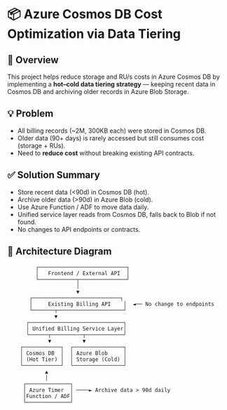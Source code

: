 # 📦 Azure Cosmos DB Cost Optimization via Data Tiering

## 🚀 Overview
This project helps reduce storage and RU/s costs in Azure Cosmos DB by implementing a **hot–cold data tiering strategy** — keeping recent data in Cosmos DB and archiving older records in Azure Blob Storage.

## 💡 Problem
- All billing records (~2M, 300KB each) were stored in Cosmos DB.
- Older data (90+ days) is rarely accessed but still consumes cost (storage + RUs).
- Need to **reduce cost** without breaking existing API contracts.

## ✅ Solution Summary
- Store recent data (<90d) in Cosmos DB (hot).
- Archive older data (>90d) in Azure Blob (cold).
- Use Azure Function / ADF to move data daily.
- Unified service layer reads from Cosmos DB, falls back to Blob if not found.
- No changes to API endpoints or contracts.

## 🧱 Architecture Diagram
             ┌────────────────────────────┐
             │   Frontend / External API  │
             └────────────┬───────────────┘
                          │
                          ▼
           ┌────────────────────────────┐
           │     Existing Billing API    │  ◄── No change to endpoints
           └───────┬─────────────────────┘
                   ▼
          ┌──────────────────────────────┐
          │ Unified Billing Service Layer│
          └──────┬──────────┬────────────┘
                 ▼          ▼
        ┌────────────┐  ┌────────────────┐
        │ Cosmos DB  │  │ Azure Blob     │
        │ (Hot Tier) │  │ Storage (Cold) │
        └────────────┘  └────────────────┘
                ▲
                │
         ┌──────────────┐
         │ Azure Timer  │ ────► Archive data > 90d daily
         │Function / ADF│
         └──────────────┘
